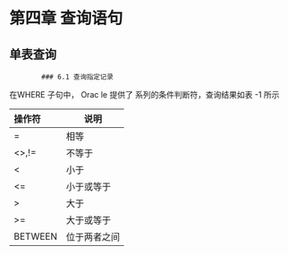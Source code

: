 # 第四章 查询语句

## 单表查询

			### 6.1 查询指定记录

在WHERE 子句中， Orac le 提供了 系列的条件判断符，查询结果如表 -1 所示

| 操作符  | 说明         |
| :------ | ------------ |
| =       | 相等         |
| <>,!=   | 不等于       |
| <       | 小于         |
| <=      | 小于或等于   |
| >       | 大于         |
| >=      | 大于或等于   |
| BETWEEN | 位于两者之间 |

